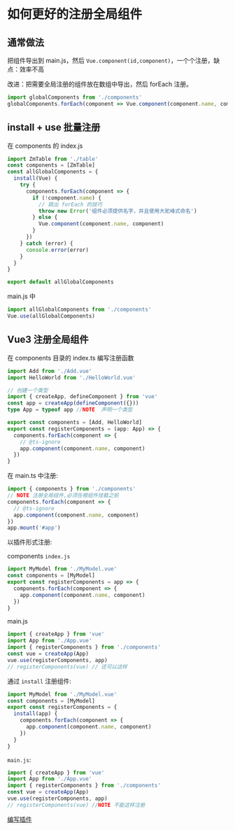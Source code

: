 # 如何更好的注册全局组件

## 通常做法

把组件导出到 main.js，然后 `Vue.component(id,component)`，一个个注册，缺点：效率不高

改进：把需要全局注册的组件放在数组中导出，然后 forEach 注册。

```js
import globalComponents from './components'
globalComponents.forEach(component => Vue.component(component.name, component))
```

## install + use 批量注册

在 components 的 index.js

```js
import ZmTable from './table'
const components = [ZmTable]
const allGlobalComponents = {
  install(Vue) {
    try {
      components.forEach(component => {
        if (!component.name) {
          // 跳出 forEach 的技巧
          throw new Error('组件必须提供名字，并且使用大驼峰式命名')
        } else {
          Vue.component(component.name, component)
        }
      })
    } catch (error) {
      console.error(error)
    }
  }
}

export default allGlobalComponents
```

main.js 中

```js
import allGlobalComponents from './components'
Vue.use(allGlobalComponents)
```

## Vue3 注册全局组件

在 components 目录的 index.ts 编写注册函数

```ts
import Add from './Add.vue'
import HelloWorld from './HelloWorld.vue'

// 创建一个类型
import { createApp, defineComponent } from 'vue'
const app = createApp(defineComponent({}))
type App = typeof app //NOTE  声明一个类型

export const components = [Add, HelloWorld]
export const registerComponents = (app: App) => {
  components.forEach(component => {
    // @ts-ignore
    app.component(component.name, component)
  })
}
```

在 main.ts 中注册:

```js
import { components } from './components'
// NOTE 注册全局组件,必须在根组件挂载之前
components.forEach(component => {
  // @ts-ignore
  app.component(component.name, component)
})
app.mount('#app')
```

以插件形式注册:

components `index.js`

```js
import MyModel from './MyModel.vue'
const components = [MyModel]
export const registerComponents = app => {
  components.forEach(component => {
    app.component(component.name, component)
  })
}
```

main.js

```js
import { createApp } from 'vue'
import App from './App.vue'
import { registerComponents } from './components'
const vue = createApp(App)
vue.use(registerComponents, app)
// registerComponents(vue) // 还可以这样
```

通过 `install` 注册组件:

```js
import MyModel from './MyModel.vue'
const components = [MyModel]
export const registerComponents = {
  install(app) {
    components.forEach(component => {
      app.component(component.name, component)
    })
  }
}
```

`main.js`:

```js
import { createApp } from 'vue'
import App from './App.vue'
import { registerComponents } from './components'
const vue = createApp(App)
vue.use(registerComponents, app)
// registerComponents(vue) //NOTE 不能这样注册
```

[编写插件](https://v3.cn.vuejs.org/guide/plugins.html#%E7%BC%96%E5%86%99%E6%8F%92%E4%BB%B6)
